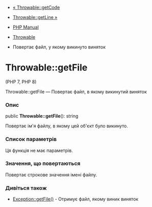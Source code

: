 - [« Throwable::getCode](throwable.getcode.md)
- [Throwable::getLine »](throwable.getline.md)

- [PHP Manual](index.md)
- [Throwable](class.throwable.md)
- Повертає файл, у якому викинуто виняток

# Throwable::getFile

(PHP 7, PHP 8)

Throwable::getFile — Повертає файл, в якому викинутий виняток

### Опис

public **Throwable::getFile**(): string

Повертає ім'я файлу, в якому цей об'єкт було викинуто.

### Список параметрів

Ця функція не має параметрів.

### Значення, що повертаються

Повертає строкове значення імені файлу.

### Дивіться також

- [Exception::getFile()](exception.getfile.md) - Отримує файл,
якому виник виняток
